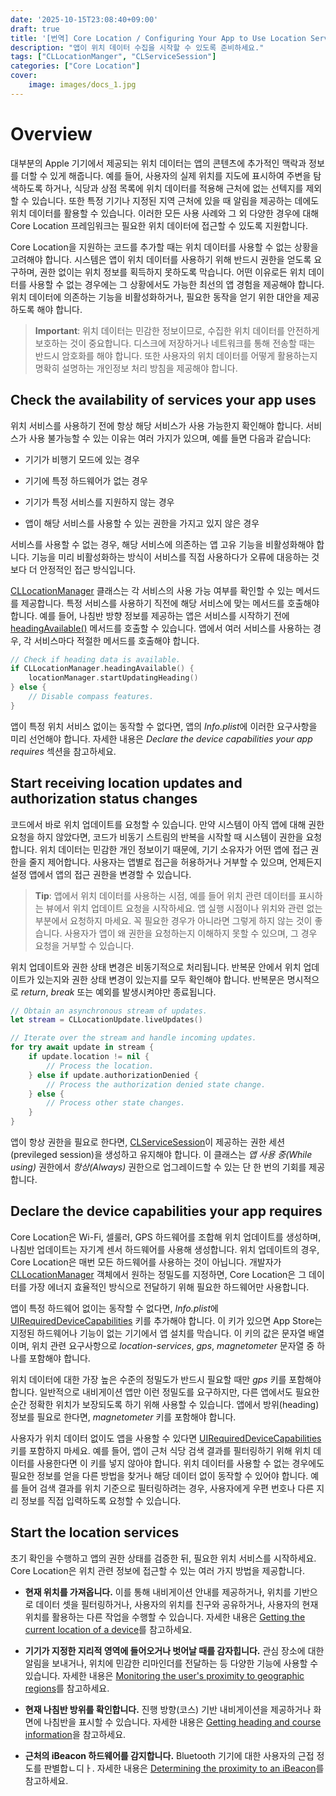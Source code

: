 ```yaml
---
date: '2025-10-15T23:08:40+09:00'
draft: true
title: '[번역] Core Location / Configuring Your App to Use Location Services (애플 공식 문서)'
description: "앱이 위치 데이터 수집을 시작할 수 있도록 준비하세요."
tags: ["CLLocationManger", "CLServiceSession"]
categories: ["Core Location"]
cover:
    image: images/docs_1.jpg
---
```


# Overview

대부분의 Apple 기기에서 제공되는 위치 데이터는 앱의 콘텐츠에 추가적인 맥락과 정보를 더할 수 있게 해줍니다. 예를 들어, 사용자의 실제 위치를 지도에 표시하여 주변을 탐색하도록 하거나, 식당과 상점 목록에 위치 데이터를 적용해 근처에 없는 선텍지를 제외할 수 있습니다. 또한 특정 기기나 지정된 지역 근처에 있을 때 알림을 제공하는 데에도 위치 데이터를 활용할 수 있습니다. 이러한 모든 사용 사례와 그 외 다양한 경우에 대해 Core Location 프레임워크는 필요한 위치 데이터에 접근할 수 있도록 지원합니다.

Core Location을 지원하는 코드를 추가할 때는 위치 데이터를 사용할 수 없는 상황을 고려해야 합니다. 시스템은 앱이 위치 데이터를 사용하기 위해 반드시 권한을 얻도록 요구하며, 권한 없이는 위치 정보를 획득하지 못하도록 막습니다. 어떤 이유로든 위치 데이터를 사용할 수 없는 경우에는 그 상황에서도 가능한 최선의 앱 경험을 제공해야 합니다. 위치 데이터에 의존하는 기능을 비활성화하거나, 필요한 동작을 얻기 위한 대안을 제공하도록 해야 합니다.

> **Important**:
> 위치 데이터는 민감한 정보이므로, 수집한 위치 데이터를 안전하게 보호하는 것이 중요합니다. 디스크에 저장하거나 네트워크를 통해 전송할 때는 반드시 암호화를 해야 합니다. 또한 사용자의 위치 데이터를 어떻게 활용하는지 명확히 설명하는 개인정보 처리 방침을 제공해야 합니다.


## Check the availability of services your app uses

위치 서비스를 사용하기 전에 항상 해당 서비스가 사용 가능한지 확인해야 합니다. 서비스가 사용 불가능할 수 있는 이유는 여러 가지가 있으며, 예를 들면 다음과 같습니다:

* 기기가 비행기 모드에 있는 경우

* 기기에 특정 하드웨어가 없는 경우

* 기기가 특정 서비스를 지원하지 않는 경우

* 앱이 해당 서비스를 사용할 수 있는 권한을 가지고 있지 않은 경우

서비스를 사용할 수 없는 경우, 해당 서비스에 의존하는 앱 고유 기능을 비활성화해야 합니다. 기능을 미리 비활성화하는 방식이 서비스를 직접 사용하다가 오류에 대응하는 것보다 더 안정적인 접근 방식입니다.

[CLLocationManager]() 클래스는 각 서비스의 사용 가능 여부를 확인할 수 있는 메서드를 제공합니다. 특정 서비스를 사용하기 직전에 해당 서비스에 맞는 메서드를 호출해야 합니다. 예를 들어, 나침반 방향 정보를 제공하는 앱은 서비스를 시작하기 전에 [headingAvailable()]() 메서드를 호출할 수 있습니다. 앱에서 여러 서비스를 사용하는 경우, 각 서비스마다 적절한 메서드를 호출해야 합니다.

```swift
// Check if heading data is available.
if CLLocationManager.headingAvailable() {
    locationManager.startUpdatingHeading()
} else {
    // Disable compass features.
}
```

앱이 특정 위치 서비스 없이는 동작할 수 없다면, 앱의 *Info.plist*에 이러한 요구사항을 미리 선언해야 합니다. 자세한 내용은 *Declare the device capabilities your app requires* 섹션을 참고하세요.

## Start receiving location updates and authorization status changes

코드에서 바로 위치 업데이트를 요청할 수 있습니다. 만약 시스템이 아직 앱에 대해 권한 요청을 하지 않았다면, 코드가 비동기 스트림의 반복을 시작할 때 시스템이 권한을 요청합니다. 위치 데이터는 민감한 개인 정보이기 때문에, 기기 소유자가 어떤 앱에 접근 권한을 줄지 제어합니다. 사용자는 앱별로 접근을 허용하거나 거부할 수 있으며, 언제든지 설정 앱에서 앱의 접근 권한을 변경할 수 있습니다.

> **Tip**:
> 앱에서 위치 데이터를 사용하는 시점, 예를 들어 위치 관련 데이터를 표시하는 뷰에서 위치 업데이트 요청을 시작하세요. 앱 실행 시점이나 위치와 관련 없는 부분에서 요청하지 마세요. 꼭 필요한 경우가 아니라면 그렇게 하지 않는 것이 좋습니다. 사용자가 앱이 왜 권한을 요청하는지 이해하지 못할 수 있으며, 그 경우 요청을 거부할 수 있습니다. 

위치 업데이트와 권한 상태 변경은 비동기적으로 처리됩니다. 반복문 안에서 위치 업데이트가 있는지와 권한 상태 변경이 있는지를 모두 확인해야 합니다. 반복문은 명시적으로 *return*, *break* 또는 예외를 발생시켜야만 종료됩니다.

```swift
// Obtain an asynchronous stream of updates.
let stream = CLLocationUpdate.liveUpdates()

// Iterate over the stream and handle incoming updates.
for try await update in stream {
    if update.location != nil {
        // Process the location.
    } else if update.authorizationDenied {
        // Process the authorization denied state change.
    } else {
        // Process other state changes.
    }
}
```

앱이 항상 권한을 필요로 한다면, [CLServiceSession]()이 제공하는 권한 세션(previleged session)을 생성하고 유지해야 합니다. 이 클래스는 *앱 사용 중(While using)* 권한에서 *항상(Always)* 권한으로 업그레이드할 수 있는 단 한 번의 기회를 제공합니다.

## Declare the device capabilities your app requires

Core Location은 Wi-Fi, 셀룰러, GPS 하드웨어를 조합해 위치 업데이트를 생성하며, 나침반 업데이트는 자기계 센서 하드웨어를 사용해 생성합니다. 위치 업데이트의 경우, Core Location은 매번 모든 하드웨어를 사용하는 것이 아닙니다. 개발자가 [CLLocationManager]() 객체에서 원하는 정밀도를 지정하면, Core Location은 그 데이터를 가장 에너지 효율적인 방식으로 전달하기 위해 필요한 하드웨어만 사용합니다. 

앱이 특정 하드웨어 없이는 동작할 수 없다면, *Info.plist*에 [UIRequiredDeviceCapabilities]() 키를 추가해야 합니다. 이 키가 있으면 App Store는 지정된 하드웨어나 기능이 없는 기기에서 앱 설치를 막습니다. 이 키의 값은 문자열 배열이며, 위치 관련 요구사항으로 *location-services*, *gps*, *magnetometer* 문자열 중 하나를 포함해야 합니다.

위치 데이터에 대한 가장 높은 수준의 정밀도가 반드시 필요할 때만 *gps* 키를 포함해야 합니다. 일반적으로 내비게이션 앱만 이런 정밀도를 요구하지만, 다른 앱에서도 필요한 순간 정확한 위치가 보장되도록 하기 위해 사용할 수 있습니다. 앱에서 방위(heading) 정보를 필요로 한다면, *magnetometer* 키를 포함해야 합니다. 

사용자가 위치 데이터 없이도 앱을 사용할 수 있다면 [UIRequiredDeviceCapabilities]() 키를 포함하지 마세요. 예를 들어, 앱이 근처 식당 검색 결과를 필터링하기 위해 위치 데이터를 사용한다면 이 키를 넣지 않아야 합니다. 위치 데이터를 사용할 수 없는 경우에도 필요한 정보를 얻을 다른 방법을 찾거나 해당 데이터 없이 동작할 수 있어야 합니다. 예를 들어 검색 결과를 위치 기준으로 필터링하려는 경우, 사용자에게 우편 번호나 다른 지리 정보를 직접 입력하도록 요청할 수 있습니다.


## Start the location services

초기 확인을 수행하고 앱의 권한 상태를 검증한 뒤, 필요한 위치 서비스를 시작하세요. Core Location은 위치 관련 정보에 접근할 수 있는 여러 가지 방법을 제공합니다. 

* **현재 위치를 가져옵니다.** 이를 통해 내비게이션 안내를 제공하거나, 위치를 기반으로 데이터 셋을 필터링하거나, 사용자의 위치를 친구와 공유하거나, 사용자의 현재 위치를 활용하는 다른 작업을 수행할 수 있습니다. 자세한 내용은 [Getting the current location of a device]()를 참고하세요.

* **기기가 지정한 지리적 영역에 들어오거나 벗어날 때를 감자힙니다.** 관심 장소에 대한 알림을 보내거나, 위치에 민감한 리마인더를 전달하는 등 다양한 기능에 사용할 수 있습니다. 자세한 내용은 [Monitoring the user's proximity to geographic regions]()를 참고하세요.

* **현재 나침반 방위를 확인합니다.** 진행 방향(코스) 기반 내비게이션을 제공하거나 화면에 나침반을 표시할 수 있습니다. 자세한 내용은 [Getting heading and course information]()을 참고하세요.

* **근처의 iBeacon 하드웨어를 감지합니다.** Bluetooth 기기에 대한 사용자의 근접 정도를 판별합ㄴ디ㅏ. 자세한 내용은 [Determining the proximity to an iBeacon]()를 참고하세요.

